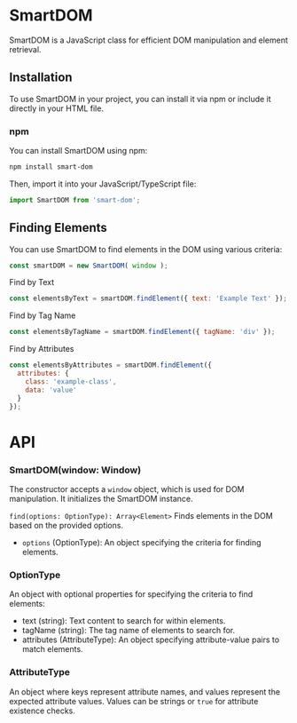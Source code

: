 # SmartDOM

SmartDOM is a JavaScript class for efficient DOM manipulation and element retrieval.

## Installation

To use SmartDOM in your project, you can install it via npm or include it directly in your HTML file.

### npm

You can install SmartDOM using npm:

```bash
npm install smart-dom
```

Then, import it into your JavaScript/TypeScript file:

```js
import SmartDOM from 'smart-dom';
```

## Finding Elements

You can use SmartDOM to find elements in the DOM using various criteria:

```js
const smartDOM = new SmartDOM( window );
```

Find by Text
```js
const elementsByText = smartDOM.findElement({ text: 'Example Text' });
```

Find by Tag Name
```js
const elementsByTagName = smartDOM.findElement({ tagName: 'div' });
```

Find by Attributes
```js
const elementsByAttributes = smartDOM.findElement({
  attributes: {
    class: 'example-class',
    data: 'value'
  }
});
```

# API

### SmartDOM(window: Window)

The constructor accepts a `window` object, which is used for DOM manipulation. It initializes the SmartDOM instance.

`find(options: OptionType): Array<Element>`
Finds elements in the DOM based on the provided options.

- `options` (OptionType): An object specifying the criteria for finding elements.

### OptionType
An object with optional properties for specifying the criteria to find elements:

- text (string): Text content to search for within elements.
- tagName (string): The tag name of elements to search for.
- attributes (AttributeType): An object specifying attribute-value pairs to match elements.

### AttributeType
An object where keys represent attribute names, and values represent the expected attribute values. Values can be strings or `true` for attribute existence checks.
